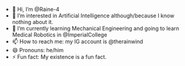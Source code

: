 - 👋 Hi, I’m @Raine-4
- 👀 I’m interested in Artificial Intelligence although/because I know nothing about it.
- 🌱 I’m currently learning Mechanical Engineering and going to learn Medical Robotics in @ImperialCollege
- 📫 How to reach me: my IG account is @therainwind
- 😄 Pronouns: he/him
- ⚡ Fun fact: My existence is a fun fact.

<!---
Raine-4/Raine-4 is a ✨ special ✨ repository because its `README.md` (this file) appears on your GitHub profile.
You can click the Preview link to take a look at your changes.
--->
